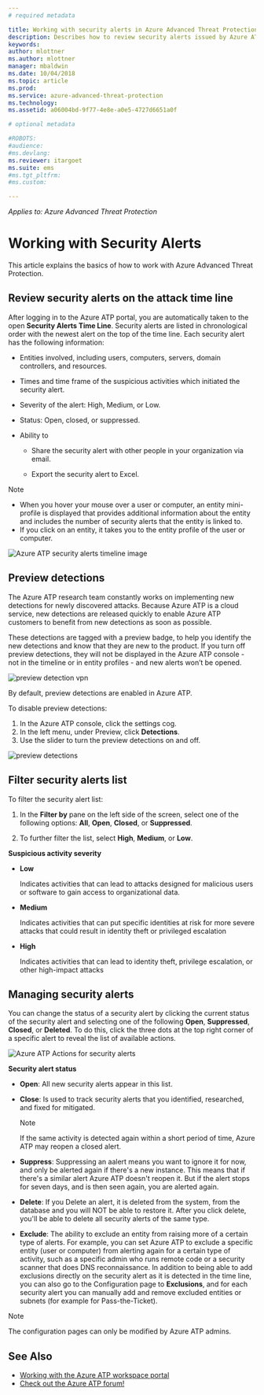 ```yaml
---
# required metadata

title: Working with security alerts in Azure Advanced Threat Protection | Microsoft Docs
description: Describes how to review security alerts issued by Azure ATP
keywords:
author: mlottner
ms.author: mlottner
manager: mbaldwin
ms.date: 10/04/2018
ms.topic: article
ms.prod:
ms.service: azure-advanced-threat-protection
ms.technology:
ms.assetid: a06004bd-9f77-4e8e-a0e5-4727d6651a0f

# optional metadata

#ROBOTS:
#audience:
#ms.devlang:
ms.reviewer: itargoet
ms.suite: ems
#ms.tgt_pltfrm:
#ms.custom:

---
```


*Applies to: Azure Advanced Threat Protection*



# Working with Security Alerts
This article explains the basics of how to work with Azure Advanced Threat Protection.

## Review security alerts on the attack time line <a name="review-suspicious-activities-on-the-attack-time-line"></a>
After logging in to the Azure ATP portal, you are automatically taken to the open **Security Alerts Time Line**. Security alerts are listed in chronological order with the newest alert on the top of the time line.
Each security alert has the following information:

-   Entities involved, including users, computers, servers, domain controllers, and resources.

-   Times and time frame of the suspicious activities which initiated the security alert.

-   Severity of the alert: High, Medium, or Low.

-   Status: Open, closed, or suppressed.

-   Ability to

    -   Share the security alert with other people in your organization via email.

    -   Export the security alert to Excel.

> [!NOTE]
> -   When you hover your mouse over a user or computer, an entity mini-profile is displayed that provides additional information about the entity and includes the number of security alerts that the entity is linked to.
> -   If you click on an entity, it takes you to the entity profile of the user or computer.

![Azure ATP security alerts timeline image](media/atp-sa-timeline.png)

## Preview detections<a name="preview-detections"></a>

The Azure ATP research team constantly works on implementing new detections for newly discovered attacks. Because Azure ATP is a cloud service, new detections are released quickly to enable Azure ATP customers to benefit from new detections as soon as possible.

These detections are tagged with a preview badge, to help you identify the new detections and know that they are new to the product. If you turn off preview detections, they will not be displayed in the Azure ATP console - not in the timeline or in entity profiles - and new alerts won’t be opened.

![preview detection vpn](./media/preview-detection-vpn.png) 

By default, preview detections are enabled in Azure ATP. 

To disable preview detections:

1. In the Azure ATP console, click the settings cog.
2. In the left menu, under Preview, click **Detections**.
3. Use the slider to turn the preview detections on and off.
 
![preview detections](./media/preview-detections.png) 


## Filter security alerts list
To filter the security alert list:

1.  In the **Filter by** pane on the left side of the screen, select one of the following options: **All**, **Open**, **Closed**, or **Suppressed**.

2.  To further filter the list, select **High**, **Medium**, or **Low**.

**Suspicious activity severity**

-   **Low**

    Indicates activities that can lead to attacks designed for malicious users or software to gain access to organizational data.

-   **Medium**

    Indicates activities that can put specific identities at risk for more severe attacks that could result in identity theft or privileged escalation

-   **High**

    Indicates activities that can lead to identity theft, privilege escalation, or other high-impact attacks


## Managing security alerts
You can change the status of a security alert by clicking the current status of the security alert and selecting one of the following **Open**, **Suppressed**, **Closed**, or **Deleted**.
To do this, click the three dots at the top right corner of a specific alert to reveal the list of available actions.

![Azure ATP Actions for security alerts](./media/atp-sa-actions.png)

**Security alert status**

-   **Open**: All new security alerts appear in this list.

-   **Close**: Is used to track security alerts that you identified, researched, and fixed for mitigated.

    > [!NOTE]
    > If the same activity is detected again within a short period of time, Azure ATP may reopen a closed alert.

-   **Suppress**: Suppressing an aalert means you want to ignore it for now, and only be alerted again if there's a new instance. This means that if there's a similar alert Azure ATP doesn't reopen it. But if the alert stops for seven days, and is then seen again, you are alerted again.

- **Delete**: If you Delete an alert, it is deleted from the system, from the database and you will NOT be able to restore it. After you click delete, you'll be able to delete all security alerts of the same type.

- **Exclude**: The ability to exclude an entity from raising more of a certain type of alerts. For example, you can set Azure ATP to exclude a specific entity (user or computer) from alerting again for a certain type of activity, such as a specific admin who runs remote code or a security scanner that does DNS reconnaissance. In addition to being able to add exclusions directly on the security alert as it is detected in the time line, you can also go to the Configuration page to **Exclusions**, and for each security alert you can manually add and remove excluded entities or subnets (for example for Pass-the-Ticket). 

> [!NOTE]
> The configuration pages can only be modified by Azure ATP admins.


## See Also

- [Working with the Azure ATP workspace portal](workspace-portal.md)
- [Check out the Azure ATP forum!](https://aka.ms/azureatpcommunity)